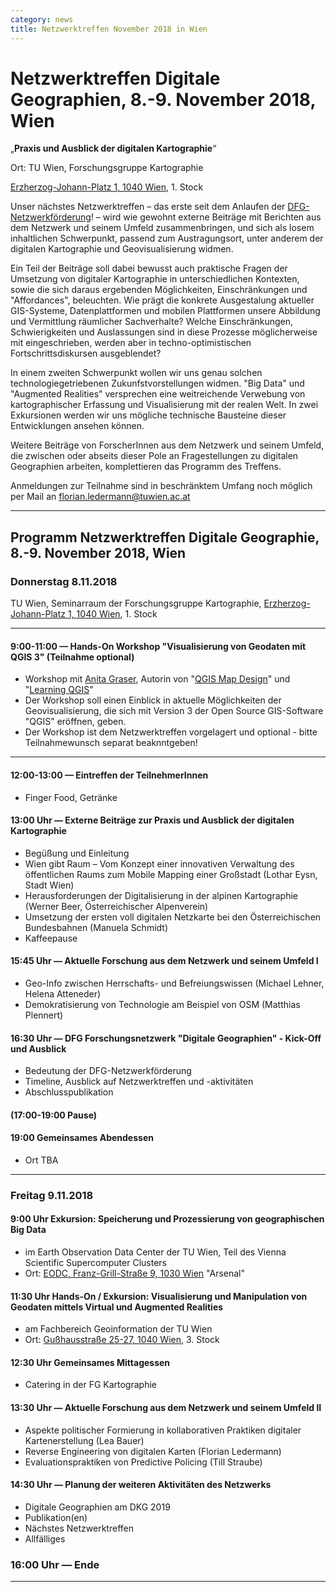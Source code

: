 ```yaml
---
category: news
title: Netzwerktreffen November 2018 in Wien
---
```


# **Netzwerktreffen Digitale Geographien**, 8.-9. November 2018, Wien  

„**Praxis und Ausblick der digitalen Kartographie**“  

Ort: TU Wien, Forschungsgruppe Kartographie

[Erzherzog-Johann-Platz 1, 1040 Wien](https://goo.gl/maps/QFYGgZqa6uB2), 1. Stock

Unser nächstes Netzwerktreffen – das erste seit dem Anlaufen der
[DFG-Netzwerkförderung](http://digitale-geographien.de/news/dfg-foerderung-und-ankuendigung)! – wird wie
gewohnt externe Beiträge mit Berichten aus dem Netzwerk und seinem Umfeld zusammenbringen, und sich als losem inhaltlichen
Schwerpunkt, passend zum Austragungsort, unter anderem der digitalen Kartographie und Geovisualisierung widmen.

Ein Teil der Beiträge soll dabei bewusst auch praktische Fragen der Umsetzung von digitaler Kartographie in
unterschiedlichen Kontexten, sowie die sich daraus ergebenden Möglichkeiten, Einschränkungen und "Affordances", beleuchten.
Wie prägt die konkrete Ausgestalung aktueller GIS-Systeme, Datenplattformen und mobilen Plattformen unsere Abbildung und Vermittlung
räumlicher Sachverhalte? Welche Einschränkungen, Schwierigkeiten und Auslassungen sind in diese Prozesse möglicherweise mit eingeschrieben,
werden aber in techno-optimistischen Fortschrittsdiskursen ausgeblendet?

In einem zweiten Schwerpunkt wollen wir uns genau solchen technologiegetriebenen Zukunfstvorstellungen widmen.
"Big Data" und "Augmented Realities" versprechen eine weitreichende Verwebung von kartographischer Erfassung und
Visualisierung mit der realen Welt. In zwei Exkursionen werden wir uns mögliche technische Bausteine dieser Entwicklungen
ansehen können. 

Weitere Beiträge von ForscherInnen aus dem Netzwerk und seinem Umfeld, die zwischen oder abseits dieser Pole an Fragestellungen zu
digitalen Geographien arbeiten, komplettieren das Programm des Treffens.

Anmeldungen zur Teilnahme sind in beschränktem Umfang noch möglich per Mail an [florian.ledermann@tuwien.ac.at](mailto:florian.ledermann@tuwien.ac.at)

----

## **Programm** Netzwerktreffen Digitale Geographie, 8.-9. November 2018, Wien  

### Donnerstag 8.11.2018

TU Wien, Seminarraum der Forschungsgruppe Kartographie, [Erzherzog-Johann-Platz 1, 1040 Wien](https://goo.gl/maps/QFYGgZqa6uB2), 1. Stock

----

#### 9:00-11:00 — Hands-On Workshop "Visualisierung von Geodaten mit QGIS 3" (Teilnahme optional)

- Workshop mit [Anita Graser](https://anitagraser.com/about/), Autorin von "[QGIS Map Design](http://locatepress.com/qmd2)"
und "[Learning QGIS](https://www.packtpub.com/big-data-and-business-intelligence/learning-qgis-third-edition)"
- Der Workshop soll einen Einblick in aktuelle Möglichkeiten der Geovisualisierung, die sich mit Version 3 der Open Source GIS-Software "QGIS" eröffnen, geben.
- Der Workshop ist dem Netzwerktreffen vorgelagert und optional - bitte Teilnahmewunsch separat beaknntgeben!

----

#### 12:00-13:00 — Eintreffen der TeilnehmerInnen

- Finger Food, Getränke

#### 13:00 Uhr — Externe Beiträge zur Praxis und Ausblick der digitalen Kartographie

- Begüßung und Einleitung
- Wien gibt Raum – Vom Konzept einer innovativen Verwaltung des öffentlichen Raums zum Mobile Mapping einer Großstadt (Lothar Eysn, Stadt Wien)
- Herausforderungen der Digitalisierung in der alpinen Kartographie (Werner Beer, Österreichischer Alpenverein)
- Umsetzung der ersten voll digitalen Netzkarte bei den Österreichischen Bundesbahnen (Manuela Schmidt)
- Kaffeepause

#### 15:45 Uhr — Aktuelle Forschung aus dem Netzwerk und seinem Umfeld I

- Geo-Info zwischen Herrschafts- und Befreiungswissen (Michael Lehner, Helena Atteneder)
- Demokratisierung von Technologie am Beispiel von OSM (Matthias Plennert)

#### 16:30 Uhr — DFG Forschungsnetzwerk "Digitale Geographien" - Kick-Off und Ausblick

- Bedeutung der DFG-Netzwerkförderung
- Timeline, Ausblick auf Netzwerktreffen und -aktivitäten
- Abschlusspublikation

#### (17:00-19:00 Pause)

#### 19:00 Gemeinsames Abendessen
- Ort TBA

----

### Freitag 9.11.2018

#### 9:00 Uhr Exkursion: Speicherung und Prozessierung von geographischen Big Data

- im Earth Observation Data Center der TU Wien, Teil des Vienna Scientific Supercomputer Clusters 
- Ort: [EODC, Franz-Grill-Straße 9, 1030 Wien](https://goo.gl/maps/JVVtGB9YTTA2) "Arsenal"

#### 11:30 Uhr Hands-On / Exkursion: Visualisierung und Manipulation von Geodaten mittels Virtual und Augmented Realities 

- am Fachbereich Geoinformation der TU Wien
- Ort: [Gußhausstraße 25-27, 1040 Wien](https://goo.gl/maps/XWj6Yo56Pn92), 3. Stock 

#### 12:30 Uhr Gemeinsames Mittagessen

- Catering in der FG Kartographie

#### 13:30 Uhr — Aktuelle Forschung aus dem Netzwerk und seinem Umfeld II

- Aspekte politischer Formierung in kollaborativen Praktiken digitaler Kartenerstellung (Lea Bauer)
- Reverse Engineering von digitalen Karten (Florian Ledermann)
- Evaluationspraktiken von Predictive Policing (Till Straube)

#### 14:30 Uhr — Planung der weiteren Aktivitäten des Netzwerks

- Digitale Geographien am DKG 2019
- Publikation(en)
- Nächstes Netzwerktreffen
- Allfälliges

### 16:00 Uhr — Ende

----

